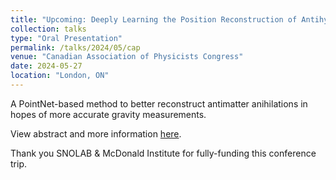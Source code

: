 ```yaml
---
title: "Upcoming: Deeply Learning the Position Reconstruction of Antihydrogen Annihilations in ALPHA-g"
collection: talks
type: "Oral Presentation"
permalink: /talks/2024/05/cap
venue: "Canadian Association of Physicists Congress"
date: 2024-05-27
location: "London, ON"
---
```


A PointNet-based method to better reconstruct antimatter anihilations in hopes of more accurate gravity measurements.

View abstract and more information [here](https://indico.cern.ch/event/1316311/abstracts/169696/).

Thank you SNOLAB & McDonald Institute for fully-funding this conference trip.
